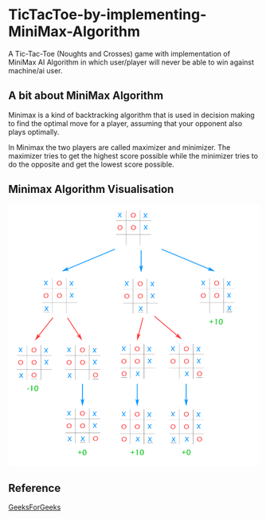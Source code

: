 # TicTacToe-by-implementing-MiniMax-Algorithm
A Tic-Tac-Toe (Noughts and Crosses) game with implementation of MiniMax AI Algorithm in which user/player will never be able to win against machine/ai user.

## A bit about MiniMax Algorithm
Minimax is a kind of backtracking algorithm that is used in decision making to find the optimal move for a player, assuming that your opponent also plays optimally.

In Minimax the two players are called maximizer and minimizer. The maximizer tries to get the highest score possible while the minimizer tries to do the opposite and get the lowest score possible.

## Minimax Algorithm Visualisation
![MINIMAX](/minimax_vis.png)

## Reference
[GeeksForGeeks](https://www.geeksforgeeks.org/minimax-algorithm-in-game-theory-set-1-introduction/)
